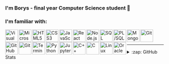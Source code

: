 ### I'm Borys - final year Computer Science student 👋

### I'm familiar with:

<img align="left" alt="Visual Studio Code" width="40px" src="https://github.com/boryscz/icons/blob/main/visual-studio-code.png?short_path=5e11707" />
<img align="left" alt="Microsoft Visual Studio" width="40px" src="https://github.com/boryscz/icons/blob/main/visual-studio.png?short_path=5e11707" />
<img align="left" alt="HTML5" width="40px" src="https://github.com/boryscz/icons/blob/main/html.png?short_path=5e11707" />
<img align="left" alt="CSS3" width="40px" src="https://github.com/boryscz/icons/blob/main/css.png?short_path=5e11707" />
<img align="left" alt="JavaScript" width="40px" src="https://github.com/boryscz/icons/blob/main/javascript.png?short_path=5e11707" />
<img align="left" alt="React" width="40px" src="https://github.com/boryscz/icons/blob/main/react.png?short_path=5e11707" />
<img align="left" alt="Node.js" width="40px" src="https://github.com/boryscz/icons/blob/main/nodejs.png?short_path=5e11707" />
<img align="left" alt="SQL" width="40px" src="https://github.com/boryscz/icons/blob/main/sql.png?short_path=5e11707" />
<img align="left" alt="PL/SQL" width="40px" src="https://github.com/boryscz/icons/blob/main/plsql.png?short_path=5e11707" />
<img align="left" alt="MongoDB" width="40px" src="https://github.com/boryscz/icons/blob/main/mongodb.png?short_path=5e11707" />
<img align="left" alt="Git" width="40px" src="https://github.com/boryscz/icons/blob/main/visual-studio.png?short_path=5e11707" />
<img align="left" alt="GitHub" width="40px" src="https://github.com/boryscz/icons/blob/main/github.png?short_path=5e11707" />
<img align="left" alt="Git" width="40px" src="https://github.com/boryscz/icons/blob/main/git.png?short_path=5e11707" />
<img align="left" alt="Terminal" width="40px" src="https://github.com/boryscz/icons/blob/main/terminal.png?short_path=5e11707" />
<img align="left" alt="Python" width="40px" src="https://github.com/boryscz/icons/blob/main/python.png?short_path=5e11707" />
<img align="left" alt="Jupyter" width="40px" src="https://github.com/boryscz/icons/blob/main/jupyter.png?short_path=5e11707" />
<img align="left" alt="C++" width="40px" src="https://github.com/boryscz/icons/blob/main/cplusplus.svg?short_path=5e11707" />
<img align="left" alt="C" width="40px" src="https://github.com/boryscz/icons/blob/main/c.svg?short_path=5e11707" />
<img align="left" alt="Linux" width="40px" src="https://github.com/boryscz/icons/blob/main/linux.png?short_path=5e11707" />
<img align="left" alt="Oracle APEX" width="40px" src="https://github.com/boryscz/icons/blob/main/oracle-apex.png?short_path=5e11707" />

<br />
<br />

---

<details>
  <summary>:zap: GitHub Stats</summary>

  <img align="left" alt="boryscz - GitHub Stats" src="https://github-readme-stats.codestackr.vercel.app/api?username=boryscz&show_icons=true&hide_border=true" />

</details>